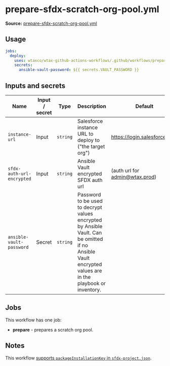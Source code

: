 # prepare-sfdx-scratch-org-pool.yml

**Source:** [prepare-sfdx-scratch-org-pool.yml](../.github/workflows/prepare-sfdx-scratch-org-pool.yml)

## Usage

```yaml
jobs:
  deploy:
    uses: wtaxco/wtax-github-actions-workflows/.github/workflows/prepare-sfdx-scratch-org-pool.yml@main
    secrets:
      ansible-vault-password: ${{ secrets.VAULT_PASSWORD }}
```

## Inputs and secrets

| Name                     | Input / secret | Type     | Description                                                                                                                                                                         | Default                                                                               |
|--------------------------|----------------|----------|-------------------------------------------------------------------------------------------------------------------------------------------------------------------------------------|---------------------------------------------------------------------------------------|
| `instance-url`            | Input          | `string` | Salesforce instance URL to deploy to ("the target org")                                                                                                                            | https://login.salesforce.com                                                          |
| `sfdx-auth-url-encrypted` | Input          | `string` | Ansible Vault encrypted SFDX auth url                                                                                                                                              | (auth url for admin@wtax.prod)                                                                        |
| `ansible-vault-password` | Secret         | `string` | Password to be used to decrypt values encrypted by Ansible Vault. Can be omitted if no Ansible Vault encrypted values are in the playbook or inventory.                             |                                                                                       |

## Jobs

This workflow has one job:
- **prepare** - prepares a scratch org pool.

## Notes

This workflow [supports `packageInstallationKey` in `sfdx-project.json`](packageInstallationKeys.md).
